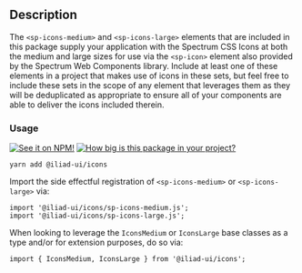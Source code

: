 ## Description

The `<sp-icons-medium>` and `<sp-icons-large>` elements that are included in this package supply your application with the Spectrum CSS Icons at both the medium and large sizes for use via the `<sp-icon>` element also provided by the Spectrum Web Components library. Include at least one of these elements in a project that makes use of icons in these sets, but feel free to include these sets in the scope of any element that leverages them as they will be deduplicated as appropriate to ensure all of your components are able to deliver the icons included therein.

### Usage

[![See it on NPM!](https://img.shields.io/npm/v/@iliad-ui/icons?style=for-the-badge)](https://www.npmjs.com/package/@iliad-ui/icons)
[![How big is this package in your project?](https://img.shields.io/bundlephobia/minzip/@iliad-ui/icons?style=for-the-badge)](https://bundlephobia.com/result?p=@iliad-ui/icons)

```
yarn add @iliad-ui/icons
```

Import the side effectful registration of `<sp-icons-medium>` or `<sp-icons-large>` via:

```
import '@iliad-ui/icons/sp-icons-medium.js';
import '@iliad-ui/icons/sp-icons-large.js';
```

When looking to leverage the `IconsMedium` or `IconsLarge` base classes as a type and/or for extension purposes, do so via:

```
import { IconsMedium, IconsLarge } from '@iliad-ui/icons';
```
